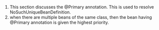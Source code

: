 1. This section discusses the @Primary annotation. This is used to resolve NoSuchUniqueBeanDefinition.
2. when there are multiple beans of the same class, then the bean having @Primary annotation is given the highest
   priority.